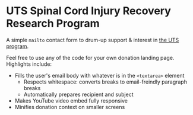# UTS Spinal Cord Injury Recovery Research Program

A simple `mailto` contact form to drum-up support & interest in [the UTS program](https://www.giving.uts.edu.au/projects-and-causes/spinal-cord-injury-recovery-research-program/vision).

Feel free to use any of the code for your own donation landing page. Highlights include:

- Fills the user's email body with whatever is in the `<textarea>` element
  - Respects whitespace: converts breaks to email-freindly paragraph breaks
  - Automatically prepares recipient and subject
- Makes YouTube video embed fully responsive
- Minifies donation context on smaller screens
